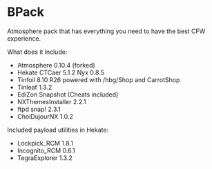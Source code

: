 # BPack

Atmosphere pack that has everything you need to have the best CFW experience.

What does it include:

* Atmosphere 0.10.4 (forked)
* Hekate CTCaer 5.1.2 Nyx 0.8.5
* Tinfoil 8.10 R26 powered with /hbg/Shop and CarrotShop
* Tinleaf 1.3.2
* EdiZon Snapshot (Cheats included)
* NXThemesInstaller 2.2.1
* ftpd snap! 2.3.1
* ChoiDujourNX 1.0.2

Included payload utilities in Hekate:

* Lockpick_RCM 1.8.1
* Incognito_RCM 0.6.1
* TegraExplorer 1.3.2
